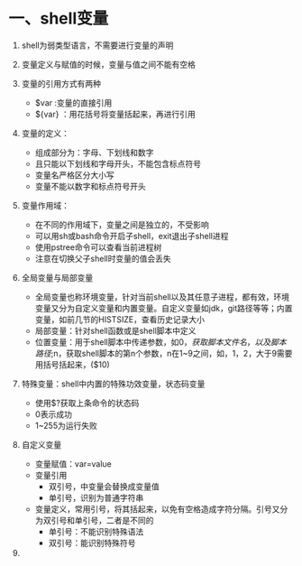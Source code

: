 # 一、shell变量
1. shell为弱类型语言，不需要进行变量的声明
2. 变量定义与赋值的时候，变量与值之间不能有空格
3. 变量的引用方式有两种
	- $var :变量的直接引用
	- ${var} ：用花括号将变量括起来，再进行引用
4. 变量的定义：
	- 组成部分为：字母、下划线和数字
	- 且只能以下划线和字母开头，不能包含标点符号
	- 变量名严格区分大小写
	- 变量不能以数字和标点符号开头
5. 变量作用域：
	- 在不同的作用域下，变量之间是独立的，不受影响
	- 可以用sh或bash命令开启子shell，exit退出子shell进程
	- 使用pstree命令可以查看当前进程树
	- 注意在切换父子shell时变量的值会丢失

6. 全局变量与局部变量
	- 全局变量也称环境变量，针对当前shell以及其任意子进程，都有效，环境变量又分为自定义变量和内置变量。自定义变量如jdk，git路径等等；内置变量，如前几节的HISTSIZE，查看历史记录大小
	- 局部变量：针对shell函数或是shell脚本中定义
	- 位置变量：用于shell脚本中传递参数，如$0，获取脚本文件名，以及脚本路径;$n，获取shell脚本的第n个参数，n在1~9之间，如，$1，$2，大于9需要用括号括起来，($10)
7. 特殊变量：shell中内置的特殊功效变量，状态码变量
	- 使用$?获取上条命令的状态码
	- 0表示成功
	- 1~255为运行失败
8. 自定义变量
	- 变量赋值：var=value
	- 变量引用
		- 双引号，中变量会替换成变量值
		- 单引号，识别为普通字符串
	- 变量定义，常用引号，将其括起来，以免有空格造成字符分隔。引号又分为双引号和单引号，二者是不同的
		- 单引号：不能识别特殊语法
		- 双引号：能识别特殊符号
9.


